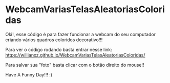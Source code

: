 # WebcamVariasTelasAleatoriasColoridas

Olá!, esse código é para fazer funcionar a webcam do seu computador criando vários quadros coloridos decorativo!!!

Para ver o código rodando basta entrar nesse link: https://willianxz.github.io/WebcamVariasTelasAleatoriasColoridas/

Para salvar sua "foto" basta clicar com o botão direito do mouse!!

Have A Funny Day!!! :) 